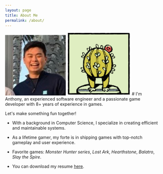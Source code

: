 ```yaml
---
layout: page
title: About Me 
permalink: /about/
---
```

<!-- ![profile](/assets/profpic.jpg) -->
<img src="/assets/profpic.jpg" alt="Made with Unity" width="200"/>
<img src="/assets/cactus.png" alt="Made with Unity" width="210"/>
# I'm Anthony, an experienced software engineer and a passionate game developer with 8+ years of experience in games. 

Let's make something fun together!

- With a background in Computer Science, I specialize in creating efficient and maintainable systems.

- As a lifetime gamer, my forte is in shipping games with top-notch gameplay and user experience.

- Favorite games: *Monster Hunter series*, *Lost Ark*, *Hearthstone*, *Balatro*, *Slay the Spire*.

- You can download my resume <a href="/assets/Anthony Kim - Resume.pdf" class="btn" target="_blank">here</a>.
